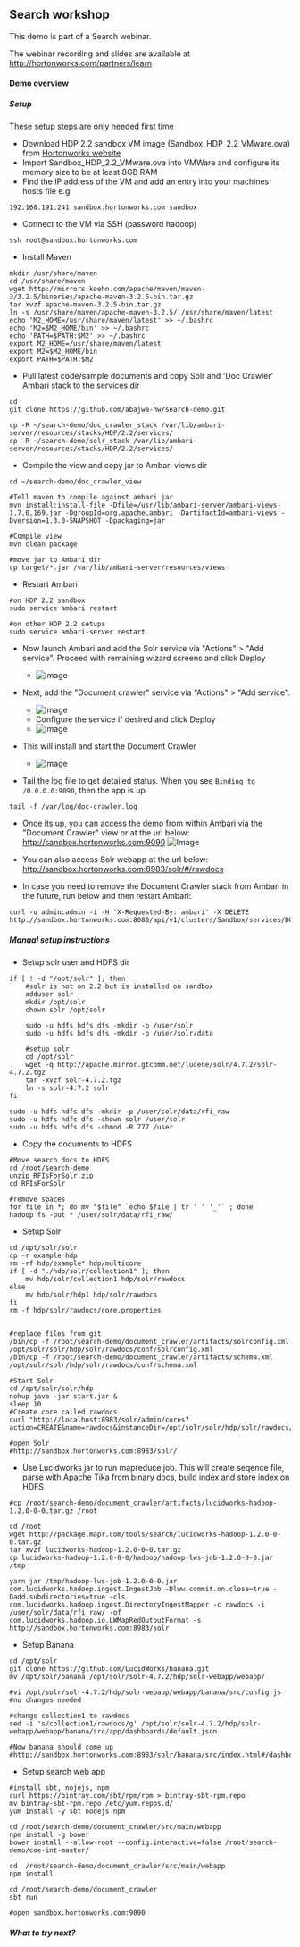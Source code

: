 ## Search workshop
This demo is part of a Search webinar.

The webinar recording and slides are available at http://hortonworks.com/partners/learn

#### Demo overview


##### Setup 

These setup steps are only needed first time

- Download HDP 2.2 sandbox VM image (Sandbox_HDP_2.2_VMware.ova) from [Hortonworks website](http://hortonworks.com/products/hortonworks-sandbox/)
- Import Sandbox_HDP_2.2_VMware.ova into VMWare and configure its memory size to be at least 8GB RAM 
- Find the IP address of the VM and add an entry into your machines hosts file e.g.
```
192.168.191.241 sandbox.hortonworks.com sandbox    
```
- Connect to the VM via SSH (password hadoop)
```
ssh root@sandbox.hortonworks.com
```

- Install Maven
```
mkdir /usr/share/maven
cd /usr/share/maven
wget http://mirrors.koehn.com/apache/maven/maven-3/3.2.5/binaries/apache-maven-3.2.5-bin.tar.gz
tar xvzf apache-maven-3.2.5-bin.tar.gz
ln -s /usr/share/maven/apache-maven-3.2.5/ /usr/share/maven/latest
echo 'M2_HOME=/usr/share/maven/latest' >> ~/.bashrc
echo 'M2=$M2_HOME/bin' >> ~/.bashrc
echo 'PATH=$PATH:$M2' >> ~/.bashrc
export M2_HOME=/usr/share/maven/latest
export M2=$M2_HOME/bin
export PATH=$PATH:$M2
```

- Pull latest code/sample documents and copy Solr and 'Doc Crawler' Ambari stack to the services dir
```
cd
git clone https://github.com/abajwa-hw/search-demo.git	

cp -R ~/search-demo/doc_crawler_stack /var/lib/ambari-server/resources/stacks/HDP/2.2/services/
cp -R ~/search-demo/solr_stack /var/lib/ambari-server/resources/stacks/HDP/2.2/services/
```
- Compile the view and copy jar to Ambari views dir
```
cd ~/search-demo/doc_crawler_view

#Tell maven to compile against ambari jar
mvn install:install-file -Dfile=/usr/lib/ambari-server/ambari-views-1.7.0.169.jar -DgroupId=org.apache.ambari -DartifactId=ambari-views -Dversion=1.3.0-SNAPSHOT -Dpackaging=jar

#Compile view
mvn clean package

#move jar to Ambari dir
cp target/*.jar /var/lib/ambari-server/resources/views
```

- Restart Ambari
```
#on HDP 2.2 sandbox
sudo service ambari restart

#on other HDP 2.2 setups
sudo service ambari-server restart
```
- Now launch Ambari and add the Solr service via "Actions" > "Add service". Proceed with remaining wizard screens and click Deploy
  - ![Image](../master/screenshots/solr-service.png?raw=true)

- Next, add the "Document crawler" service via "Actions" > "Add service".
  - ![Image](../master/screenshots/doc-crawler-service.png?raw=true)
  - Configure the service if desired and click Deploy
  - ![Image](../master/screenshots/configure-service.png?raw=true)
  
- This will install and start the Document Crawler   
  - ![Image](../master/screenshots/service-installation.png?raw=true)

- Tail the log file to get detailed status. When you see ```Binding to /0.0.0.0:9090```, then the app is up
```
tail -f /var/log/doc-crawler.log
```
  
- Once its up, you can access the demo from within Ambari via the "Document Crawler" view or at the url below:
http://sandbox.hortonworks.com:9090
![Image](../master/screenshots/document-crawler.png?raw=true)

- You can also access Solr webapp at the url below:
http://sandbox.hortonworks.com:8983/solr/#/rawdocs

- In case you need to remove the Document Crawler stack from Ambari in the future, run below and then restart Ambari:
```
curl -u admin:admin -i -H 'X-Requested-By: ambari' -X DELETE http://sandbox.hortonworks.com:8080/api/v1/clusters/Sandbox/services/DOCCRAWLER
``` 






##### Manual setup instructions

- Setup solr user and HDFS dir
```
if [ ! -d "/opt/solr" ]; then
    #solr is not on 2.2 but is installed on sandbox 
	adduser solr
	mkdir /opt/solr
	chown solr /opt/solr

	sudo -u hdfs hdfs dfs -mkdir -p /user/solr
	sudo -u hdfs hdfs dfs -mkdir -p /user/solr/data
	
	#setup solr
	cd /opt/solr
	wget -q http://apache.mirror.gtcomm.net/lucene/solr/4.7.2/solr-4.7.2.tgz
	tar -xvzf solr-4.7.2.tgz
	ln -s solr-4.7.2 solr
fi

sudo -u hdfs hdfs dfs -mkdir -p /user/solr/data/rfi_raw
sudo -u hdfs hdfs dfs -chown solr /user/solr
sudo -u hdfs hdfs dfs -chmod -R 777 /user
```
- Copy the documents to HDFS
```
#Move search docs to HDFS
cd /root/search-demo
unzip RFIsForSolr.zip
cd RFIsForSolr

#remove spaces
for file in *; do mv "$file" `echo $file | tr ' ' '_'` ; done
hadoop fs -put * /user/solr/data/rfi_raw/
```


- Setup Solr
```
cd /opt/solr/solr
cp -r example hdp 
rm -rf hdp/example* hdp/multicore
if [ -d "./hdp/solr/collection1" ]; then
	mv hdp/solr/collection1 hdp/solr/rawdocs
else
	mv hdp/solr/hdp1 hdp/solr/rawdocs
fi	
rm -f hdp/solr/rawdocs/core.properties


#replace files from git
/bin/cp -f /root/search-demo/document_crawler/artifacts/solrconfig.xml  /opt/solr/solr/hdp/solr/rawdocs/conf/solrconfig.xml
/bin/cp -f /root/search-demo/document_crawler/artifacts/schema.xml /opt/solr/solr/hdp/solr/rawdocs/conf/schema.xml

#Start Solr
cd /opt/solr/solr/hdp
nohup java -jar start.jar &
sleep 10
#Create core called rawdocs
curl "http://localhost:8983/solr/admin/cores?action=CREATE&name=rawdocs&instanceDir=/opt/solr/solr/hdp/solr/rawdocs/"

#open Solr 
#http://sandbox.hortonworks.com:8983/solr/
```

- Use Lucidworks jar to run mapreduce job. This will create seqence file, parse with Apache Tika from binary docs, build index and store index on HDFS
```
#cp /root/search-demo/document_crawler/artifacts/lucidworks-hadoop-1.2.0-0-0.tar.gz /root

cd /root
wget http://package.mapr.com/tools/search/lucidworks-hadoop-1.2.0-0-0.tar.gz
tar xvzf lucidworks-hadoop-1.2.0-0-0.tar.gz
cp lucidworks-hadoop-1.2.0-0-0/hadoop/hadoop-lws-job-1.2.0-0-0.jar /tmp

yarn jar /tmp/hadoop-lws-job-1.2.0-0-0.jar com.lucidworks.hadoop.ingest.IngestJob -Dlww.commit.on.close=true -Dadd.subdirectories=true -cls com.lucidworks.hadoop.ingest.DirectoryIngestMapper -c rawdocs -i /user/solr/data/rfi_raw/ -of com.lucidworks.hadoop.io.LWMapRedOutputFormat -s http://sandbox.hortonworks.com:8983/solr
```

- Setup Banana
```
cd /opt/solr
git clone https://github.com/LucidWorks/banana.git
mv /opt/solr/banana /opt/solr/solr-4.7.2/hdp/solr-webapp/webapp/	

#vi /opt/solr/solr-4.7.2/hdp/solr-webapp/webapp/banana/src/config.js
#no changes needed

#change collection1 to rawdocs
sed -i 's/collection1/rawdocs/g' /opt/solr/solr-4.7.2/hdp/solr-webapp/webapp/banana/src/app/dashboards/default.json

#Now banana should come up 
#http://sandbox.hortonworks.com:8983/solr/banana/src/index.html#/dashboard
```

- Setup search web app
```
#install sbt, nojejs, npm
curl https://bintray.com/sbt/rpm/rpm > bintray-sbt-rpm.repo
mv bintray-sbt-rpm.repo /etc/yum.repos.d/
yum install -y sbt nodejs npm

cd /root/search-demo/document_crawler/src/main/webapp
npm install -g bower
bower install --allow-root --config.interactive=false /root/search-demo/coe-int-master/

cd  /root/search-demo/document_crawler/src/main/webapp
npm install

cd /root/search-demo/document_crawler
sbt run

#open sandbox.hortonworks.com:9090

```


##### What to try next?

